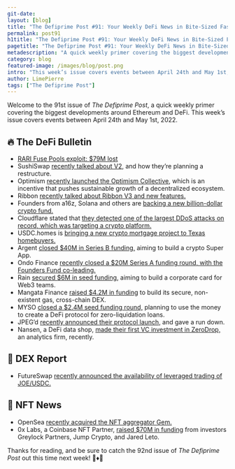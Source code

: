 ```yaml
---
git-date:
layout: [blog]
title: "The Defiprime Post #91: Your Weekly DeFi News in Bite-Sized Fashion"
permalink: post91
h1title: "The Defiprime Post #91: Your Weekly DeFi News in Bite-Sized Fashion"
pagetitle: "The Defiprime Post #91: Your Weekly DeFi News in Bite-Sized Fashion"
metadescription: "A quick weekly primer covering the biggest developments around Ethereum and DeFi. This week’s issue covers events between April 24th and May 1st, 2022"
category: blog
featured-image: /images/blog/post.png
intro: "This week’s issue covers events between April 24th and May 1st, 2022"
author: LimePierre
tags: ["The Defiprime Post"]
---
```


Welcome to the 91st issue of _The Defiprime Post_, a quick weekly primer covering the biggest developments around Ethereum and DeFi. This week’s issue covers events between April 24th and May 1st, 2022.


## 🔥 The DeFi Bulletin

* [RARI Fuse Pools exploit: $79M lost](https://twitter.com/Hacxyk/status/1520370421773725698)
* SushiSwap [recently talked about V2,](https://forum.sushi.com/t/sushi-2-0-a-restructure-for-the-road-ahead/10111) and how they’re planning a restructure. 
* Optimism [recently launched the Optimism Collective](https://optimism.mirror.xyz/gQWKlrDqHzdKPsB1iUnI-cVN3v0NvsWnazK7ajlt1fI), which is an incentive that pushes sustainable growth of a decentralized ecosystem. 
* Ribbon [recently talked about Ribbon V3 and new features. ](https://ribbonfinance.medium.com/ribbon-v3-8a3cd8757ecc)
* Founders from a16z, Solana and others are [backing a new billion-dollar crypto fund.](https://www.theblockcrypto.com/post/143448/founders-from-a16z-solana-and-more-back-new-billion-dollar-crypto-fund)
* Cloudflare stated that [they detected one of the largest DDoS attacks on record, which was targeting a crypto platform. ](https://therecord.media/cloudflare-detects-one-of-the-largest-ddos-attacks-on-record-targeting-crypto-platform/)
* USDC.homes is [bringing a new crypto mortgage project to Texas homebuyers. ](https://medium.com/teller-finance/welcome-home-usdc-homes-on-teller-brings-crypto-mortgages-to-texas-homebuyers-32f8dac87284)
* Argent [closed $40M in Series B funding,](https://techfundingnews.com/argent-clears-40m-series-b-as-it-develops-a-one-stop-shop-for-all-things-defi-web3/) aiming to build a crypto Super App. 
* Ondo Finance [recently closed a $20M Series A funding round, with the Founders Fund co-leading. ](https://www.theblockcrypto.com/post/143769/ondo-finance-raises-funding-peter-thiel-founders-fund)
* Rain [secured $6M in seed funding](https://mirror.xyz/rainxyz.eth/YWoghks6VwP3evaKt1mqLryMG4gCpSL7-ZwyzO-dGvo), aiming to build a corporate card for Web3 teams.
* Mangata Finance [raised $4.2M in funding](https://blog.mangata.finance/news/2022-04-28-mangata-finance-raises-4-2-million-usd/) to build its secure, non-existent gas, cross-chain DEX. 
* MYSO [closed a $2.4M seed funding round,](https://medium.com/mysofinance/myso-closes-2-4m-seed-round-2f4f8114144e) planning to use the money to create a DeFi protocol for zero-liquidation loans. 
* JPEG’d [recently announced their protocol launch](https://medium.com/@jpegd/jpegd-protocol-launch-e255f32546bb), and gave a run down. 
* Nansen, a DeFi data shop, [made their first VC investment in ZeroDrop,](https://www.coindesk.com/business/2022/04/21/defi-data-shop-nansen-makes-first-vc-investment-in-gaming-analytics-firm-zerodrop/?s=09) an analytics firm, recently.

## 💱 DEX Report

* FutureSwap [recently announced the availability of leveraged trading of JOE/USDC.](https://medium.com/futureswap/leveraged-trading-on-joe-usdc-live-now-on-futureswap-v4-1-137df2c879f)


## 💎 NFT News

* OpenSea [recently acquired the NFT aggregator Gem.](https://www.theblockcrypto.com/post/143297/opensea-acquires-nft-aggregator-gem)
* 0x Labs, a Coinbase NFT Partner, [raised $70M in funding](https://www.forbes.com/sites/ninabambysheva/2022/04/26/coinbase-nft-partner-0x-labs-raises-70-million-from-greylock-partners-jump-crypto-and-jared-leto/?sh=373206a8258f) from investors Greylock Partners, Jump Crypto, and Jared Leto. 

Thanks for reading, and be sure to catch the 92nd issue of _The Defiprime Post_ out this time next week! 👋♦️👋